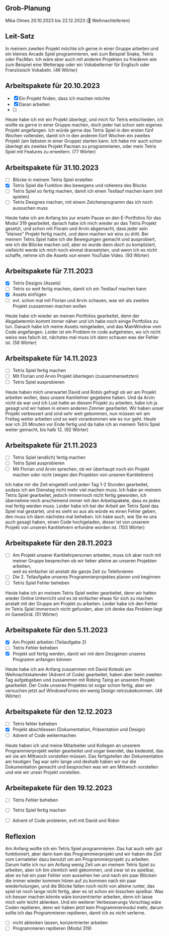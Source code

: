 ## Grob-Planung
Mika Olmes
20.10.2023 bis 22.12.2023 (🎄 Weihnachtsferien)

## Leit-Satz
In meinem zweiten Projekt möchte ich gerne in einer Gruppe arbeiten und ein kleines Arcade Spiel programmieren, wei zum Beispiel Snake, Tetris oder PacMan. Ich wäre aber auch mit anderen Projekten zu friedenm wie zum Beispiel eine Wetterapp oder ein Vokabellerner für Englisch oder Französisch Vokabeln. (46 Wörter)

## Arbeitspakete für 20.10.2023
- [X] Ein Projekt finden, dass ich machen möchte
- [X] Daran arbeiten
- [ ] 

Heute habe ich mir ein Projekt überlegt, und mich für Tetris entschieden, ich wollte es gerne in einer Gruppe machen, doch jeder hat schon sein eigenes Projekt angefangen. Ich würde gerne das Tetris Spiel in den ersten fünf Wochen vollenden, damit ich in den anderen fünf Wochen ein zweites Projekt (am liebsten in einer Gruppe) starten kann. Ich habe mir auch schon überlegt als zweites Projekt Pacman zu programmieren, oder mein Tetris Spiel mit Features zu erweitern. (77 Wörter)

## Arbeitspakete für 31.10.2023
- [ ] Blöcke in meinem Tetris Spiel erstellen
- [X] Tetris Spiel die Funktion des bewegens und rotierens des Blocks
- [ ] Tetris Spiel so fertig machen, damit ich einen Testlauf machen kann (mit spielen)
- [ ] Tetris Designes machen, mit einem Zeichenprogramm das ich noch aussuchen muss

Heute habe ich am Anfang bis zur ersetn Pause an den E-Portfolios für das Modul 319 gearbeitet, danach habe ich mich wieder an das Tetris Projekt gesetzt, und schon mit Florain und Arvin abgemacht, dass jeder sein "kleines" Projekt fertig macht, und dann machen wir eins zu dritt. Bei meinem Tetris Spiel habe ich die Bewegungen gemacht und ausprobiert, wie ich die Blöcke machen soll, aber es wurde dann doch zu kompliziert, vielleicht werde ich mich noch einmal dransetzten, und wenn ich es nicht schaffe, nehme ich die Assets von einem YouTube Video. (93 Wörter)

## Arbeitspakete für 7.11.2023
- [X] Tetris Designs (Assets)
- [ ] Tetris so weit fertig machen, damit ich ein Testlauf machen kann
- [X] Assets einfügen
- [ ] evt. schon mal mit Florian und Arvin schauen, was wir als zweites Projekt zussammen machen wollen

Heute habe ich wieder an meinen Portfolios gearbeitet, denn der Abgabetermin kommt immer näher und ich habe noch einige Portfolios zu tun. Danach habe ich meine Assets reingeladen, und das MainWindow vom Code angefangen. Leider ist ein Problem im code aufgetreten, wo ich nicht weiss was falsch ist, nächstes mal muss ich dann schauen was der Fehler ist. (58 Wörter)

## Arbeitspakete für 14.11.2023

- [ ] Tetris Spiel fertig machen
- [ ] Mit Florian und Arvin Projekt überlegen (zussammensetzten)
- [ ] Tetris Spiel ausprobieren

Heute haben mich unerwartet David und Robin gefragt ob wir am Projekt arbeiten wollen, dass unsere Kantilehrer gegebene haben. Und da Arvin nicht da war und ich Lust hatte an diesem Projekt zu arbeiten, habe ich ja gesagt und wir haben in einem anderen Zimmer gearbeitet. Wir haben unser Projekt verbessert und sind sehr weit gekommen, nun müssen wir am Freitag weiter arbeiten und so weit vorankommen wie es nur geht. Heute war ich 20 Minuten vor Ende fertig und da habe ich an meinem Tetris Spiel weiter gemacht, bis halb 12. (92 Wörter)

## Arbeitspakete für 21.11.2023
- [ ] Tetris Spiel (endlich) fertig machen
- [ ] Tetris Spiel ausprobieren
- [ ] Mit Florian und Arvin sprechen, ob wir überhaupt noch ein Projekt machen oder nicht (wegen den Projekten von unseren Kantilehrern)

Ich habe mir die Zeit eingeteilt und jeden Tag 1-2 Stunden gearbeitet, sodass ich am Dienstag nicht mehr viel machen muss. Ich habe an meinem Tetris Spiel gearbeitet, jedoch immernoch nicht fertig geworden, ich übernehme mich anscheinend immer mit den Arbeitspakete, dass es jedes mal fertig werden muss. Leider habe ich bei der Arbeit am Tetris Spiel das Spiel mal gestartet, und es sieht so aus als würde es einen Fehler geben, den muss ich dann nächstes mal beheben. Ich habe auch, wie Sie es uns auch gesagt haben, einen Code hochgeladen, dieser ist von unserem Projekt von unseren Kantilehrern erfundne worden ist. (103 Wörter)

## Arbeitspakete für den 28.11.2023
- [ ] Am Projekt unserer Kantilehrpersonen arbeiten, muss ich aber noch mit meiner Gruppe besprechen ob wir lieber alleine an unseren Projekten arbeiten,     
      weil es einfacher ist anstatt die ganze Zeit zu Telefonieren
- [ ] Die 2. Teilaufgabe unseres Programmierprojektes planen und beginnen
- [ ] Tetris Spiel Fehler beheben
      
Heute habe ich an meinem Tetris Spiel weiter gearbeitet, denn wir hatten wieder Online Unterricht und es ist einfacher etwas für sich zu machen anstatt mit der Gruppe am Projekt zu arbeiten. Leider habe ich den Fehler im Tetris Spiel immernoch nicht gefunden, aber ich denke das Problem liegt im GameGrid. (51 Wörter)

## Arbeitspakete für den 5.11.2023
- [X] Am Projekt arbeiten (Teilaufgabe 2)
- [ ] Tetris Fehler beheben
- [X] Projekt soll fertig werden, damit wir mit dem Desigenen unseres Programm anfangen können

Heute habe ich am Anfang zussammen mit David Koteski am Weihnachtskalender (Advent of Code) gearbeitet, haben aber beim zweiten Tag aufgebgeben und zussammen mit Robing Taing an unserem Projekt gearbeitet. Der Code unseres Projektes ist sogar schon fertig, aber wir versuchen jetzt auf WindowsForms ein wenig Design reinzubekommen. (48 Wörter)

## Arbeitspakete für den 12.12.2023
- [ ] Tetris fehler beheben
- [X] Projekt abschliessen (Dokumentation, Präsentation und Design)
- [ ] Advent of Code weitermachen 

Heute haben ich und meine Mitarbeiter und Kollegen an unserem Programmierprojekt weiter gearbeitet und sogar beendet, das bedeutet, das wir sie am Mittwoch vorstellen müssen. Das fertigstellen der Dokumentation am heutigen Tag war sehr lange und deshalb haben wir nur die Dokumentation gemacht und besprochen was wir am Mittwoch vorstellen und wie wir unser Projekt vorstellen.

## Arbeitepakete für den 19.12.2023
- [ ] Tetris Fehler beheben
- [ ] Tetris Spiel fertig machen
- [ ] Advent of Code probieren, evtl mit David und Robin


## Reflexion
Am Anfang wollte ich ein Tetris Spiel programmieren. Das hat auch sehr gut funktioniert, aber dann kam das Programmierprojekt und wir haben die Zeit vom Lernatelier dazu benutzt um am Programmierprojekt zu arbeiten. Darum hatte ich nur am Anfang wenig Zeit um an meinem Tetris Spiel zu arbeiten, aber ich bin ziemlich weit gekommen, und zwar ist es spielbar, aber es hat ein paar Fehler vom aussehen her und nach ein paar Blöcken die immer wieder kommen hören auf zu kommen nach ein paar wiederholungen, und die Blöcke fallen noch nicht von alleine runter, das spiel ist noch lange nicht fertig, aber es ist schon ein bisschen spielbar. Was ich besser machen könnte wäre konzentrierter arbeiten, denn ich lasse mich sehr leicht ablenken. Und ein weiterer Verbesserungs Vorschlag wäre Coden repitieren, denn wir haben jetzt kein Programmiermodul mehr, darum sollte ich das Programmieren repitieren, damit ich es nicht verlerne.

- [ ] nicht ablenken lassen, konzentrierter arbeiten
- [ ] Programmieren repitieren (Modul 319)
